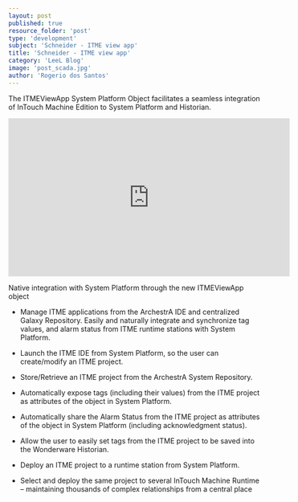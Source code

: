 ```yaml
---
layout: post
published: true
resource_folder: 'post'
type: 'development'
subject: 'Schneider - ITME view app'
title: 'Schneider - ITME view app'
category: 'LeeL Blog'
image: 'post_scada.jpg'
author: 'Rogerio dos Santos'
---
```




The ITMEViewApp System Platform Object facilitates a seamless integration of InTouch Machine Edition to System Platform and Historian.


<iframe width="560" height="315" src="https://www.youtube.com/embed/oJZlanqxwQo" frameborder="0" allowfullscreen></iframe>


Native integration with System Platform through the new ITMEViewApp object


- Manage ITME applications from the ArchestrA IDE and centralized Galaxy Repository. Easily and naturally integrate and synchronize tag values, and alarm status from ITME runtime stations with System Platform.


- Launch the ITME IDE from System Platform, so the user can create/modify an ITME project.


- Store/Retrieve an ITME project from the ArchestrA System Repository.


- Automatically expose tags (including their values) from the ITME project as attributes of the object in System Platform.


- Automatically share the Alarm Status from the ITME project as attributes of the object in System Platform (including acknowledgment status).


- Allow the user to easily set tags from the ITME project to be saved into the Wonderware Historian.


- Deploy an ITME project to a runtime station from System Platform.


- Select and deploy the same project to several InTouch Machine Runtime – maintaining thousands of complex relationships from a central place
